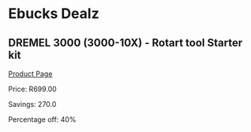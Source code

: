 
# Ebucks Dealz
## DREMEL 3000 (3000-10X) - Rotart tool Starter kit
[Product Page](https://www.ebucks.com/web/shop/productSelected.do?prodId=1044843081&catId=336131644)

Price: R699.00

Savings: 270.0

Percentage off: 40%
	